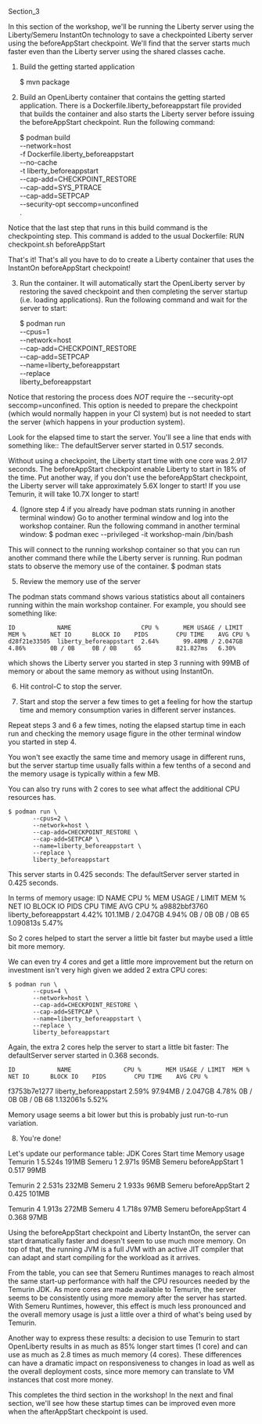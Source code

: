 Section_3

In this section of the workshop, we'll be running the Liberty server using the Liberty/Semeru
InstantOn technology to save a checkpointed Liberty server using the beforeAppStart checkpoint.
We'll find that the server starts much faster even than the Liberty server using the shared
classes cache.

1. Build the getting started application

	$ mvn package

2. Build an OpenLiberty container that contains the getting started application. There is
a Dockerfile.liberty_beforeappstart file provided that builds the container and also
starts the Liberty server before issuing the beforeAppStart checkpoint.
Run the following command:

	$ podman build \
	    --network=host \
	    -f Dockerfile.liberty_beforeappstart \
	    --no-cache \
	    -t liberty_beforeappstart \
	    --cap-add=CHECKPOINT_RESTORE \
	    --cap-add=SYS_PTRACE \
	    --cap-add=SETPCAP \
	    --security-opt seccomp=unconfined \
	    .

Notice that the last step that runs in this build command is the checkpointing step. This
command is added to the usual Dockerfile:
	RUN checkpoint.sh beforeAppStart

That's it! That's all you have to do to create a Liberty container that uses the InstantOn
beforeAppStart checkpoint!

3. Run the container. It will automatically start the OpenLiberty server by restoring the
saved checkpoint and then completing the server startup (i.e. loading applications).
Run the following command and wait for the server to start:

	$ podman run \
	       --cpus=1 \
	       --network=host \
	       --cap-add=CHECKPOINT_RESTORE \
	       --cap-add=SETPCAP \
	       --name=liberty_beforeappstart \
	       --replace \
	       liberty_beforeappstart

Notice that restoring the process does *NOT* require the --security-opt seccomp=unconfined. This
option is needed to prepare the checkpoint (which would normally happen in your CI system) but
is not needed to start the server (which happens in your production system).

Look for the elapsed time to start the server. You'll see a line that ends with something like::
	The defaultServer server started in 0.517 seconds.

Without using a checkpoint, the Liberty start time with one core was 2.917 seconds.
The beforeAppStart checkpoint enable Liberty to start in 18% of the time. Put another
way, if you don't use the beforeAppStart checkpoint, the Liberty server will take
approximately 5.6X longer to start! If you use Temurin, it will take 10.7X longer to start!

4. (Ignore step 4 if you already have podman stats running in another terminal window)
Go to another terminal window and log into the workshop container. Run the following command
in another terminal window:
	$ podman exec --privileged -it workshop-main /bin/bash

This will connect to the running workshop container so that you can run another command there
while the Liberty server is running. Run podman stats to observe the memory use of the container.
	$ podman stats

5. Review the memory use of the server

The podman stats command shows various statistics about all containers running within the main workshop
container. For example, you should see something like:

	ID            NAME                    CPU %       MEM USAGE / LIMIT  MEM %       NET IO      BLOCK IO    PIDS        CPU TIME    AVG CPU %
	d28f21e33505  liberty_beforeappstart  2.64%       99.48MB / 2.047GB  4.86%       0B / 0B     0B / 0B     65          821.827ms   6.30%

which shows the Liberty server you started in step 3 running with 99MB of memory or about the
same memory as without using InstantOn.

6. Hit control-C to stop the server.

7. Start and stop the server a few times to get a feeling for how the startup time and memory
consumption varies in different server instances.

Repeat steps 3 and 6 a few times, noting the elapsed startup time in each run and checking the
memory usage figure in the other terminal window you started in step 4.

You won't see exactly the same time and memory usage in different runs, but the server startup time
usually falls within a few tenths of a second and the memory usage is typically within a few MB.

You can also try runs with 2 cores to see what affect the additional CPU resources has.

	$ podman run \
	       --cpus=2 \
	       --network=host \
	       --cap-add=CHECKPOINT_RESTORE \
	       --cap-add=SETPCAP \
	       --name=liberty_beforeappstart \
	       --replace \
	       liberty_beforeappstart

This server starts in 0.425 seconds:
	The defaultServer server started in 0.425 seconds.

In terms of memory usage:
	ID            NAME                   CPU %   MEM USAGE / LIMIT  MEM %       NET IO      BLOCK IO    PIDS        CPU TIME    AVG CPU %
	a9882bbf3760  liberty_beforeappstart 4.42%   101.1MB / 2.047GB  4.94%       0B / 0B     0B / 0B     65          1.090813s   5.47%

So 2 cores helped to start the server a little bit faster but maybe used a little bit more memory.

We can even try 4 cores and get a little more improvement but the return on investment isn't very
high given we added 2 extra CPU cores:

	$ podman run \
	       --cpus=4 \
	       --network=host \
	       --cap-add=CHECKPOINT_RESTORE \
	       --cap-add=SETPCAP \
	       --name=liberty_beforeappstart \
	       --replace \
	       liberty_beforeappstart

Again, the extra 2 cores help the server to start a little bit faster:
	The defaultServer server started in 0.368 seconds.

	ID            NAME               CPU %       MEM USAGE / LIMIT  MEM %       NET IO      BLOCK IO    PIDS        CPU TIME    AVG CPU %
f3753b7e1277  liberty_beforeappstart     2.59%       97.94MB / 2.047GB  4.78%       0B / 0B     0B / 0B     68          1.132061s   5.52%	

Memory usage seems a bit lower but this is probably just run-to-run variation.

8. You're done! 

Let's update our performance table:
JDK			Cores		Start time	Memory usage
Temurin			1		5.524s		191MB
Semeru			1		2.971s		95MB
Semeru beforeAppStart	1		0.517		99MB

Temurin			2		2.531s		232MB
Semeru			2		1.933s		96MB
Semeru beforeAppStart	2		0.425		101MB

Temurin			4		1.913s		272MB
Semeru			4		1.718s		97MB
Semeru beforeAppStart	4		0.368		97MB

Using the beforeAppStart checkpoint and Liberty InstantOn, the server can start dramatically faster
and doesn't seem to use much more memory. On top of that, the running JVM is a full JVM with an
active JIT compiler that can adapt and start compiling for the workload as it arrives.

From the table, you can see that Semeru Runtimes manages to reach almost the same start-up performance
with half the CPU resources needed by the Temurin JDK. As more cores are made available to Temurin, the
server seems to be consistently using more memory after the server has started. With Semeru Runtimes,
however, this effect is much less pronounced and the overall memory usage is just a little over a
third of what's being used by Temurin.

Another way to express these results: a decision to use Temurin to start OpenLiberty results in
as much as 85% longer start times (1 core) and can use as much as 2.8 times as much memory (4 cores).
These differences can have a dramatic impact on responsiveness to changes in load as well as the
overall deployment costs, since more memory can translate to VM instances that cost more money.

This completes the third section in the workshop! In the next and final section, we'll see how these
startup times can be improved even more when the afterAppStart checkpoint is used.
